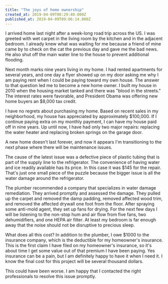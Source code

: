 ```yaml
---
title: "The joys of home ownership"
created_at: 2019-04-09T00:29:40.000Z
published_at: 2019-04-09T09:06:14.000Z
---
```

I arrived home last night after a week-long road trip across the US. I was greeted with wet carpet in the living room by the kitchen and in the adjacent bedroom. I already knew what was waiting for me because a friend of mine came by to check on the cat the previous day and gave me the bad news. He also shut off the main water line to the house to prevent additional flooding.

Next month marks nine years living in my home. I had rented apartments for several years, and one day a flyer showed up on my door asking me why I am paying rent when I could be paying toward my own house. The answer to that question led me to become a new home owner. I built my house in 2010 when the housing market tanked and there was "blood in the streets." The interest rates were favorable, and President Obama was offering new home buyers an $8,000 tax credit. 

I have no regrets about purchasing my home. Based on recent sales in my neighborhood, my house has appreciated by approximately $100,000. If I continue paying extra on my monthly payment, I can have my house paid off in nine years. Up until now, I have had only two major repairs: replacing the water heater and replacing broken springs on the garage door.

A new home doesn't last forever, and now it appears I'm transitioning to the next phase where there will be maintenance issues. 

The cause of the latest issue was a defective piece of plastic tubing that is part of the supply line to the refrigerator. The convenience of having water and ice readily available has its price. In this case it was $145 for the repair. That's just one small piece of the puzzle because the bigger issue is all the water damage around the refrigerator.

The plumber recommended a company that specializes in water damage remediation. They arrived promptly and assessed the damage. They pulled up the carpet and removed the damp padding, removed affected wood trim, and removed the affected drywall one foot from the floor. After spraying some anti-mold agent, they set up fans for drying. For the next few days I will be listening to the non-stop hum and air flow from five fans, two dehumidifiers, and one HEPA air filter. At least my bedroom is far enough away that the noise should not be disruptive to precious sleep.  

What does all this cost? In addition to the plumber, I owe $1000 to the insurance company, which is the deductible for my homeowner's insurance. This is the first claim I have filed on my homeowner's insurance, so it's about time I get some value out of that premium I have been paying. Yes insurance can be a pain, but I am definitely happy to have it when I need it. I know the final cost for this project will be several thousand dollars. 

This could have been worse. I am happy that I contacted the right professionals to resolve this issue promptly.
